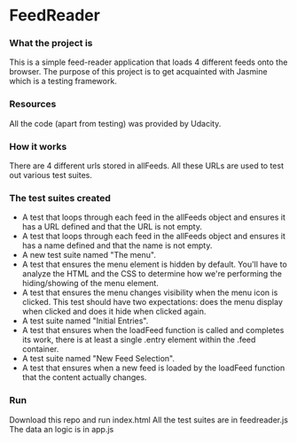 # FeedReader

### What the project is
This is a simple feed-reader application that loads 4 different feeds onto the browser.
The purpose of this project is to get acquainted with Jasmine which is a testing framework.

### Resources
All the code (apart from testing) was provided by Udacity.

### How it works
There are 4 different urls stored in allFeeds.
All these URLs are used to test out various test suites.

### The test suites created 
* A test that loops through each feed in the allFeeds object and ensures it has a URL defined and that the URL is not empty.
* A test that loops through each feed in the allFeeds object and ensures it has a name defined and that the name is not empty.
* A new test suite named "The menu".
* A test that ensures the menu element is hidden by default. You'll have to analyze the HTML and the CSS to determine how we're performing the hiding/showing of the menu element.
* A test that ensures the menu changes visibility when the menu icon is clicked. This test should have two expectations: does the menu display when clicked and does it hide when clicked again.
* A test suite named "Initial Entries".
* A test that ensures when the loadFeed function is called and completes its work, there is at least a single .entry element within the .feed container.
* A test suite named "New Feed Selection".
* A test that ensures when a new feed is loaded by the loadFeed function that the content actually changes.

### Run
Download this repo and run index.html
All the test suites are in feedreader.js
The data an logic is in app.js
